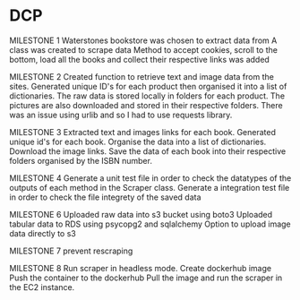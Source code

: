 # DCP
MILESTONE 1
Waterstones bookstore was chosen to extract data from
A class was created to scrape data
Method to accept cookies, scroll to the bottom, load all the books and collect their respective links was added 

MILESTONE 2
Created function to retrieve text and image data from the sites. 
Generated unique ID's for each product then organised it into a list of dictionaries. 
The raw data is stored locally in folders for each product. 
The pictures are also downloaded and stored in their respective folders. 
There was an issue using urlib and so I had to use requests library.

MILESTONE 3 
Extracted text and images links for each book. 
Generated unique id's for each book. 
Organise the data into a list of dictionaries. 
Download the image links.
Save the data of each book into their respective folders organised by the ISBN number. 

MILESTONE 4 
Generate a unit test file in order to check the datatypes of the outputs of each method in the Scraper class. 
Generate a integration test file in order to check the file integrety of the saved data

MILESTONE 6
Uploaded raw data into s3 bucket using boto3
Uploaded tabular data to RDS using psycopg2 and sqlalchemy
Option to upload image data directly to s3

MILESTONE 7
prevent rescraping

MILESTONE 8 
Run scraper in headless mode. 
Create dockerhub image
Push the container to the dockerhub
Pull the image and run the scraper in the EC2 instance. 
